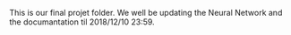 This is our final projet folder. We well be updating the Neural Network and the documantation til 2018/12/10 23:59.
